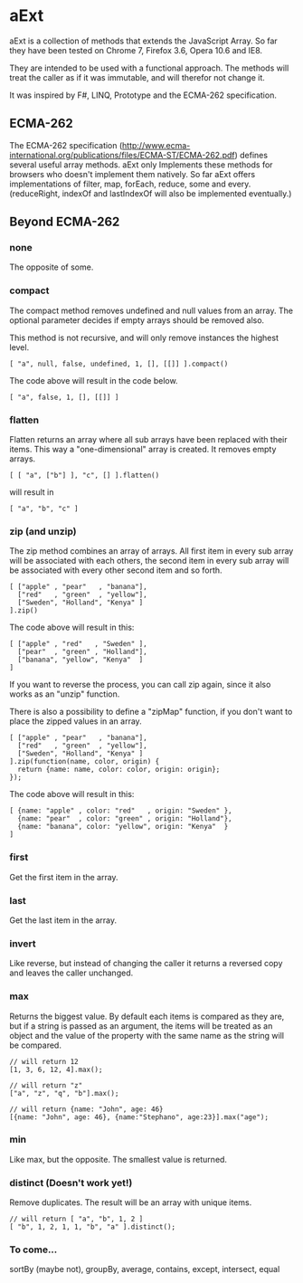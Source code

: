 # aExt #

aExt is a collection of methods that extends the JavaScript Array. So far they have been tested on
Chrome 7, Firefox 3.6, Opera 10.6 and IE8.

They are intended to be used with a functional approach. The methods will treat the caller
as if it was immutable, and will therefor not change it.

It was inspired by F#, LINQ, Prototype and the ECMA-262 specification.

## ECMA-262 ##
The ECMA-262 specification (http://www.ecma-international.org/publications/files/ECMA-ST/ECMA-262.pdf)
defines several useful array methods. aExt only Implements these methods for browsers who doesn't implement them natively.
So far aExt offers implementations of filter, map, forEach, reduce, some and every. (reduceRight, indexOf and lastIndexOf
will also be implemented eventually.)

## Beyond ECMA-262

### none ###
The opposite of some.

### compact ###
The compact method removes undefined and null values from an array. The optional
parameter decides if empty arrays should be removed also.

This method is not recursive, and will only remove instances the highest level.

    [ "a", null, false, undefined, 1, [], [[]] ].compact()

The code above will result in the code below.

    [ "a", false, 1, [], [[]] ]


### flatten ###
Flatten returns an array where all sub arrays have been replaced with their items. This way
a "one-dimensional" array is created. It removes empty arrays.

    [ [ "a", ["b"] ], "c", [] ].flatten()

will result in

    [ "a", "b", "c" ]

### zip (and unzip) ###
The zip method combines an array of arrays.
All first item in every sub array will be associated with each others, the second item in every
sub array will be associated with every other second item and so forth. 

    [ ["apple" , "pear"   , "banana"],
      ["red"   , "green"  , "yellow"],
      ["Sweden", "Holland", "Kenya" ]
    ].zip()

The code above will result in this:

    [ ["apple" , "red"   , "Sweden" ],
      ["pear"  , "green" , "Holland"],
      ["banana", "yellow", "Kenya"  ]
    ]

If you want to reverse the process, you can call zip again, since it also works as an "unzip" function.

There is also a possibility to define a "zipMap" function, if you don't want to
place the zipped values in an array.

    [ ["apple" , "pear"   , "banana"],
      ["red"   , "green"  , "yellow"],
      ["Sweden", "Holland", "Kenya" ]
    ].zip(function(name, color, origin) {
      return {name: name, color: color, origin: origin};
    });

The code above will result in this:

    [ {name: "apple" , color: "red"   , origin: "Sweden" },
      {name: "pear"  , color: "green" , origin: "Holland"},
      {name: "banana", color: "yellow", origin: "Kenya"  }
    ]

### first ###
Get the first item in the array.

### last ###
Get the last item in the array.

### invert ###
Like reverse, but instead of changing the caller it returns a reversed copy and leaves the
caller unchanged.

### max ###
Returns the biggest value. By default each items is compared as they are, but if a string
is passed as an argument, the items will be treated as an object and the value of the property
with the same name as the string will be compared.

    // will return 12
    [1, 3, 6, 12, 4].max();

    // will return "z"
    ["a", "z", "q", "b"].max();

    // will return {name: "John", age: 46}
    [{name: "John", age: 46}, {name:"Stephano", age:23}].max("age");

### min ###
Like max, but the opposite. The smallest value is returned.

### distinct (Doesn't work yet!) ###
Remove duplicates. The result will be an array with unique items.

    // will return [ "a", "b", 1, 2 ]
    [ "b", 1, 2, 1, 1, "b", "a" ].distinct();

### To come... ###
sortBy (maybe not), groupBy, average, contains, except, intersect, equal